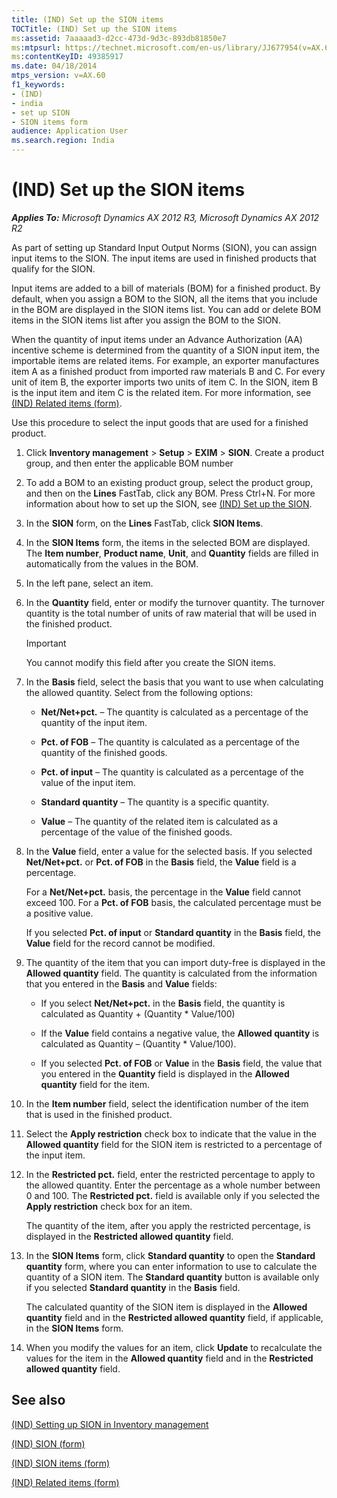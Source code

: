 ```yaml
---
title: (IND) Set up the SION items
TOCTitle: (IND) Set up the SION items
ms:assetid: 7aaaaad3-d2cc-473d-9d3c-893db81850e7
ms:mtpsurl: https://technet.microsoft.com/en-us/library/JJ677954(v=AX.60)
ms:contentKeyID: 49385917
ms.date: 04/18/2014
mtps_version: v=AX.60
f1_keywords:
- (IND)
- india
- set up SION
- SION items form
audience: Application User
ms.search.region: India
---
```


# (IND) Set up the SION items 


_**Applies To:** Microsoft Dynamics AX 2012 R3, Microsoft Dynamics AX 2012 R2_

As part of setting up Standard Input Output Norms (SION), you can assign input items to the SION. The input items are used in finished products that qualify for the SION.

Input items are added to a bill of materials (BOM) for a finished product. By default, when you assign a BOM to the SION, all the items that you include in the BOM are displayed in the SION items list. You can add or delete BOM items in the SION items list after you assign the BOM to the SION.

When the quantity of input items under an Advance Authorization (AA) incentive scheme is determined from the quantity of a SION input item, the importable items are related items. For example, an exporter manufactures item A as a finished product from imported raw materials B and C. For every unit of item B, the exporter imports two units of item C. In the SION, item B is the input item and item C is the related item. For more information, see [(IND) Related items (form)](https://technet.microsoft.com/en-us/library/jj664922\(v=ax.60\)).

Use this procedure to select the input goods that are used for a finished product.

1.  Click **Inventory management** \> **Setup** \> **EXIM** \> **SION**. Create a product group, and then enter the applicable BOM number

2.  To add a BOM to an existing product group, select the product group, and then on the **Lines** FastTab, click any BOM. Press Ctrl+N. For more information about how to set up the SION, see [(IND) Set up the SION](ind-set-up-the-sion.md).

3.  In the **SION** form, on the **Lines** FastTab, click **SION Items**.

4.  In the **SION Items** form, the items in the selected BOM are displayed. The **Item number**, **Product name**, **Unit**, and **Quantity** fields are filled in automatically from the values in the BOM.

5.  In the left pane, select an item.

6.  In the **Quantity** field, enter or modify the turnover quantity. The turnover quantity is the total number of units of raw material that will be used in the finished product.
    

    > [!IMPORTANT]
    > <P>You cannot modify this field after you create the SION items.</P>



7.  In the **Basis** field, select the basis that you want to use when calculating the allowed quantity. Select from the following options:
    
      - **Net/Net+pct.** – The quantity is calculated as a percentage of the quantity of the input item.
    
      - **Pct. of FOB** – The quantity is calculated as a percentage of the quantity of the finished goods.
    
      - **Pct. of input** – The quantity is calculated as a percentage of the value of the input item.
    
      - **Standard quantity** – The quantity is a specific quantity.
    
      - **Value** – The quantity of the related item is calculated as a percentage of the value of the finished goods.

8.  In the **Value** field, enter a value for the selected basis. If you selected **Net/Net+pct.** or **Pct. of FOB** in the **Basis** field, the **Value** field is a percentage.
    
    For a **Net/Net+pct.** basis, the percentage in the **Value** field cannot exceed 100. For a **Pct. of FOB** basis, the calculated percentage must be a positive value.
    
    If you selected **Pct. of input** or **Standard quantity** in the **Basis** field, the **Value** field for the record cannot be modified.

9.  The quantity of the item that you can import duty-free is displayed in the **Allowed quantity** field. The quantity is calculated from the information that you entered in the **Basis** and **Value** fields:
    
      - If you select **Net/Net+pct.** in the **Basis** field, the quantity is calculated as Quantity + (Quantity \* Value/100)
    
      - If the **Value** field contains a negative value, the **Allowed quantity** is calculated as Quantity – (Quantity \* Value/100).
    
      - If you selected **Pct. of FOB** or **Value** in the **Basis** field, the value that you entered in the **Quantity** field is displayed in the **Allowed quantity** field for the item.

10. In the **Item number** field, select the identification number of the item that is used in the finished product.

11. Select the **Apply restriction** check box to indicate that the value in the **Allowed quantity** field for the SION item is restricted to a percentage of the input item.

12. In the **Restricted pct.** field, enter the restricted percentage to apply to the allowed quantity. Enter the percentage as a whole number between 0 and 100. The **Restricted pct.** field is available only if you selected the **Apply restriction** check box for an item.
    
    The quantity of the item, after you apply the restricted percentage, is displayed in the **Restricted allowed quantity** field.

13. In the **SION Items** form, click **Standard quantity** to open the **Standard quantity** form, where you can enter information to use to calculate the quantity of a SION item. The **Standard quantity** button is available only if you selected **Standard quantity** in the **Basis** field.
    
    The calculated quantity of the SION item is displayed in the **Allowed quantity** field and in the **Restricted allowed quantity** field, if applicable, in the **SION Items** form.

14. When you modify the values for an item, click **Update** to recalculate the values for the item in the **Allowed quantity** field and in the **Restricted allowed quantity** field.

## See also

[(IND) Setting up SION in Inventory management](ind-setting-up-sion-in-inventory-management.md)

[(IND) SION (form)](https://technet.microsoft.com/en-us/library/jj710966\(v=ax.60\))

[(IND) SION items (form)](https://technet.microsoft.com/en-us/library/jj664548\(v=ax.60\))

[(IND) Related items (form)](https://technet.microsoft.com/en-us/library/jj664922\(v=ax.60\))

  


